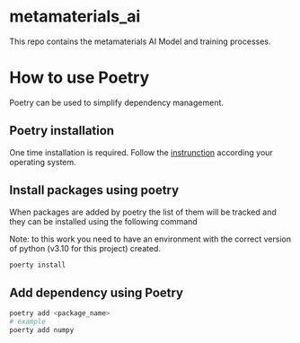 # metamaterials_ai
This repo contains the metamaterials AI Model and training processes.


# How to use Poetry
Poetry can be used to simplify dependency management.

## Poetry installation 
One time installation is required. Follow the [instrunction](https://python-poetry.org/docs/#installation) according your operating system.

## Install packages using poetry

When packages are added by poetry the list of them will be tracked and they can be installed using the following command

Note: to this work you need to have an environment with the correct version of python (v3.10 for this project) created.

```bash
poerty install
```

## Add dependency using Poetry

```bash
poetry add <package_name>
# example
poerty add numpy
```

